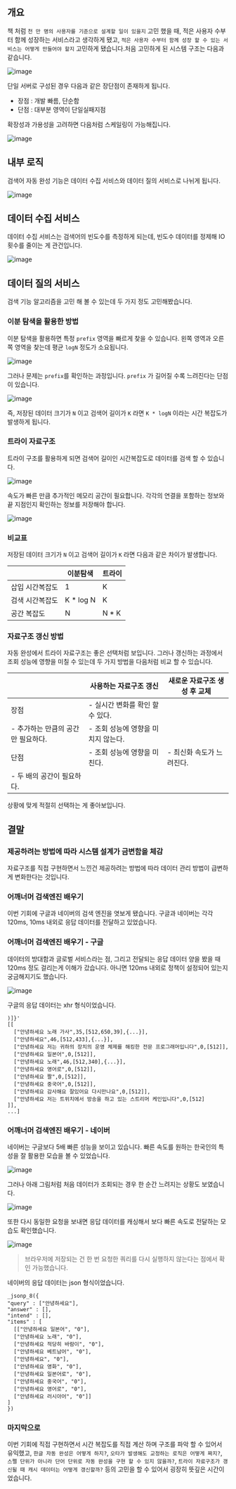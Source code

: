 ## 개요

책 처럼 `천 만 명의 사용자를 기준으로 설계할 일이 있을지` 고민 했을 때, 적은 사용자 수부터 함께 성장하는 서비스라고 생각하게 됐고, `적은 사용자 수부터 함께 성장 할 수 있는 서비스는 어떻게 만들어야 할지` 고민하게 됐습니다.처음 고민하게 된 시스템 구조는 다음과 같습니다.

![image](https://github.com/this-is-spear/hello-automatic-completion-keyword/assets/92219795/a5a90ad0-5202-40f0-9b4e-9e4c065f28c4)


단일 서버로 구성된 경우 다음과 같은 장단점이 존재하게 됩니다.

- 장점 : 개발 빠름, 단순함
- 단점 : 대부분 영역이 단일실패지점

확장성과 가용성을 고려하면 다음처럼 스케일링이 가능해집니다.

![image](https://github.com/this-is-spear/hello-automatic-completion-keyword/assets/92219795/cb51ea34-6680-426e-b282-3bf2c245f312)

## 내부 로직

검색어 자동 완성 기능은 데이터 수집 서비스와 데이터 질의 서비스로 나뉘게 됩니다.

![image](https://github.com/this-is-spear/hello-automatic-completion-keyword/assets/92219795/41f12297-6752-49b9-9f7c-ce117c961bfd)

## 데이터 수집 서비스

데이터 수집 서비스는 검색어의 빈도수를 측정하게 되는데, 빈도수 데이터를 정제해 IO 횟수를 줄이는 게 관건입니다.

![image](https://github.com/this-is-spear/hello-automatic-completion-keyword/assets/92219795/041c7b90-9d11-40a7-afbd-8e5cba879c62)

## 데이터 질의 서비스

검색 기능 알고리즘을 고민 해 볼 수 있는데 두 가지 정도 고민해봤습니다.

### 이분 탐색을 활용한 방법

이분 탐색을 활용하면 특정 `prefix` 영역을 빠르게 찾을 수 있습니다. 왼쪽 영역과 오른쪽 영역을 찾는데 평균 `logN` 정도가 소요됩니다.

![image](https://github.com/this-is-spear/hello-automatic-completion-keyword/assets/92219795/aaa4f8d0-5946-42bf-b42e-583fdff9126c)

그러나 문제는 `prefix`를 확인하는 과정입니다. `prefix` 가 길어질 수록 느려진다는 단점이 있습니다.

![image](https://github.com/this-is-spear/hello-automatic-completion-keyword/assets/92219795/5debcd39-d9c0-4c5e-b394-12c740c2e83d)

즉, 저장된 데이터 크기가 `N` 이고 검색어 길이가 `K` 라면 `K * logN` 이라는 시간 복잡도가 발생하게 됩니다.

### 트라이 자료구조

트라이 구조를 활용하게 되면 검색어 길이인 시간복잡도로 데이터를 검색 할 수 있습니다.

![image](https://github.com/this-is-spear/hello-automatic-completion-keyword/assets/92219795/96556b97-f781-477b-85a1-713e41c85f2f)

속도가 빠른 만큼 추가적인 메모리 공간이 필요합니다. 각각의 연결을 포함하는 정보와 끝 지점인지 확인하는 정보를 저장해야 합니다.

![image](https://github.com/this-is-spear/hello-automatic-completion-keyword/assets/92219795/446486ec-2eec-4db0-929d-dc91343a8038)

### 비교표

저장된 데이터 크기가 `N` 이고 검색어 길이가 `K` 라면 다음과 같은 차이가 발생합니다.

|  | 이분탐색 | 트라이 |
| --- | --- | --- |
| 삽입 시간복잡도 | 1 | K |
| 검색 시간복잡도 | K * log N | K |
| 공간 복잡도 | N | N * K |

### 자료구조 갱신 방법

자동 완성에서 트라이 자료구조는 좋은 선택처럼 보입니다. 그러나 갱신하는 과정에서 조회 성능에 영향을 미칠 수 있는데 두 가지 방법을 다음처럼 비교 할 수 있습니다.

|  | 사용하는 자료구조 갱신 | 새로운 자료구조 생성 후 교체 |
| --- | --- | --- |
| 장점 | - 실시간 변화를 확인 할 수 있다.
- 추가하는 만큼의 공간만 필요하다. | - 조회 성능에 영향을 미치지 않는다. |
| 단점 | - 조회 성능에 영향을 미친다. | - 최신화 속도가 느려진다.
- 두 배의 공간이 필요하다. |

상황에 맞게 적절히 선택하는 게 좋아보입니다.

## 결말

### 제공하려는 방법에 따라 시스템 설계가 금변함을 체감

자료구조를 직접 구현하면서 느낀건 제공하려는 방법에 따라 데이터 관리 방법이 급변하게 변화한다는 것입니다.

### 어깨너머 검색엔진 배우기

이번 기회에 구글과 네이버의 검색 엔진을 엿보게 됐습니다. 구글과 네이버는 각각 120ms, 10ms 내외로 응답 데이터를 전달하고 있었습니다.

### 어깨너머 검색엔진 배우기 - 구글

데이터의 방대함과 글로벌 서비스라는 점, 그리고 전달되는 응답 데이터 양을 봤을 때 120ms 정도 걸리는게 이해가 갔습니다. 아니면 120ms 내외로 정책이 설정되어 있는지 궁금해지기도 했습니다.

![image](https://github.com/this-is-spear/hello-automatic-completion-keyword/assets/92219795/cf67c540-f238-4635-856f-c836dc43a311)

구글의 응답 데이터는 xhr 형식이었습니다. 

```
)]}'
[[
  ["안녕하세요 노래 가사",35,[512,650,39],{...}],
  ["안녕하세요",46,[512,433],{...}],
  ["안녕하세요 저는 귀하의 장치의 운영 체제를 해킹한 전문 프로그래머입니다",0,[512]],
  ["안녕하세요 일본어",0,[512]],
  ["안녕하세요 노래",46,[512,340],{...}],
  ["안녕하세요 영어로",0,[512]],
  ["안녕하세요 짤",0,[512]],
  ["안녕하세요 중국어",0,[512]],
  ["안녕하세요 감사해요 잘있어요 다시만나요",0,[512]],
  ["안녕하세요 저는 트위치에서 방송을 하고 있는 스트리머 케인입니다",0,[512]
]],
...]
```

### 어깨너머 검색엔진 배우기 - 네이버

네이버는 구글보다 5배 빠른 성능을 보이고 있습니다. 빠른 속도를 원하는 한국인의 특성을 잘 활용한 모습을 볼 수 있었습니다. 

![image](https://github.com/this-is-spear/hello-automatic-completion-keyword/assets/92219795/75658c25-02c0-4a5f-8fbb-6daaf92b1ed9)

그러나 아래 그림처럼 처음 데이터가 조회되는 경우 한 순간 느려지는 상황도 보였습니다.

![image](https://github.com/this-is-spear/hello-automatic-completion-keyword/assets/92219795/cb55d946-b5c6-4bc9-b9a3-39e81d297683)

또한 다시 동일한 요청을 보내면 응답 데이터를 캐싱해서 보다 빠른 속도로 전달하는 모습도 확인했습니다.

![image](https://github.com/this-is-spear/hello-automatic-completion-keyword/assets/92219795/95e1bcdf-2a67-48a9-81d0-83db8e2d50a9)

> 브라우저에 저장되는 건 한 번 요청한 쿼리를 다시 실행하지 않는다는 점에서 확인 가능했습니다.

네이버의 응답 데이터는 json 형식이었습니다.

```
_jsonp_8({
"query" : ["안녕하세요"],
"answer" : [],
"intend" : [],
"items" : [
  [["안녕하세요 일본어", "0"],
  ["안녕하세요 노래", "0"],
  ["안녕하세요 적당히 바람이", "0"],
  ["안녕하세요 베트남어", "0"],
  ["안녕하세요", "0"],
  ["안녕하세요 영화", "0"],
  ["안녕하세요 일본어로", "0"],
  ["안녕하세요 중국어", "0"],
  ["안녕하세요 영어로", "0"],
  ["안녕하세요 러시아어", "0"]]
]
})

```

### 마지막으로

이번 기회에 직접 구현하면서 시간 복잡도를 직접 계산 하며 구조를 파악 할 수 있어서 유익했고, `한글 자동 완성은 어떻게 하지?`, `오타가 발생해도 교정하는 로직은 어떻게 짜지?`, `스펠 단위가 아니라 단어 단위로 자동 완성을 구현 할 수 있지 않을까?`, `트라이 자료구조가 갱신될 때 캐시 데이터는 어떻게 갱신할까?` 등의 고민을 할 수 있어서 굉장히 뜻깊은 시간이었습니다.
